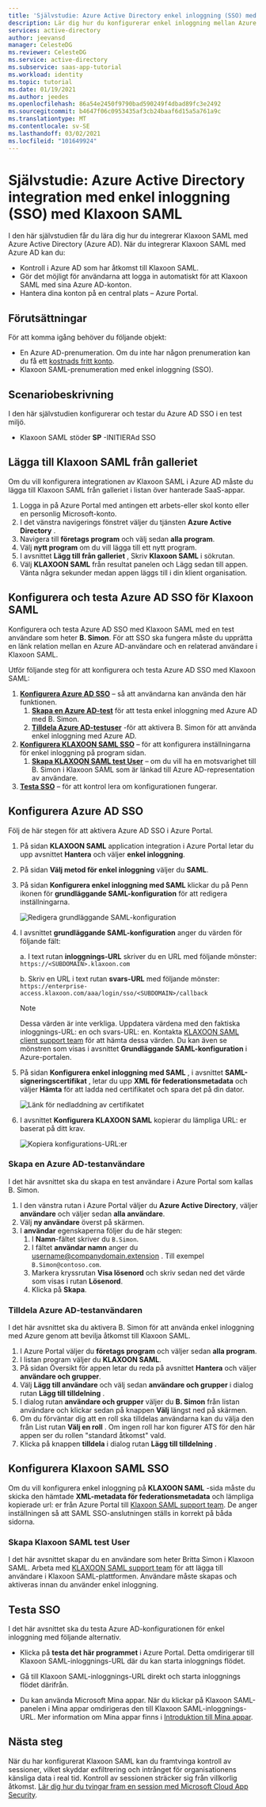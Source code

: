 ```yaml
---
title: 'Självstudie: Azure Active Directory enkel inloggning (SSO) med SAML-integrering med Klaxoon | Microsoft Docs'
description: Lär dig hur du konfigurerar enkel inloggning mellan Azure Active Directory och Klaxoon SAML.
services: active-directory
author: jeevansd
manager: CelesteDG
ms.reviewer: CelesteDG
ms.service: active-directory
ms.subservice: saas-app-tutorial
ms.workload: identity
ms.topic: tutorial
ms.date: 01/19/2021
ms.author: jeedes
ms.openlocfilehash: 86a54e2450f9790bad590249f4dbad89fc3e2492
ms.sourcegitcommit: b4647f06c0953435af3cb24baaf6d15a5a761a9c
ms.translationtype: MT
ms.contentlocale: sv-SE
ms.lasthandoff: 03/02/2021
ms.locfileid: "101649924"
---
```

# <a name="tutorial-azure-active-directory-single-sign-on-sso-integration-with-klaxoon-saml"></a>Självstudie: Azure Active Directory integration med enkel inloggning (SSO) med Klaxoon SAML

I den här självstudien får du lära dig hur du integrerar Klaxoon SAML med Azure Active Directory (Azure AD). När du integrerar Klaxoon SAML med Azure AD kan du:

* Kontroll i Azure AD som har åtkomst till Klaxoon SAML.
* Gör det möjligt för användarna att logga in automatiskt för att Klaxoon SAML med sina Azure AD-konton.
* Hantera dina konton på en central plats – Azure Portal.

## <a name="prerequisites"></a>Förutsättningar

För att komma igång behöver du följande objekt:

* En Azure AD-prenumeration. Om du inte har någon prenumeration kan du få ett [kostnads fritt konto](https://azure.microsoft.com/free/).
* Klaxoon SAML-prenumeration med enkel inloggning (SSO).

## <a name="scenario-description"></a>Scenariobeskrivning

I den här självstudien konfigurerar och testar du Azure AD SSO i en test miljö.

* Klaxoon SAML stöder **SP** -INITIERAd SSO

## <a name="adding-klaxoon-saml-from-the-gallery"></a>Lägga till Klaxoon SAML från galleriet

Om du vill konfigurera integrationen av Klaxoon SAML i Azure AD måste du lägga till Klaxoon SAML från galleriet i listan över hanterade SaaS-appar.

1. Logga in på Azure Portal med antingen ett arbets-eller skol konto eller en personlig Microsoft-konto.
1. I det vänstra navigerings fönstret väljer du tjänsten **Azure Active Directory** .
1. Navigera till **företags program** och välj sedan **alla program**.
1. Välj **nytt program** om du vill lägga till ett nytt program.
1. I avsnittet **Lägg till från galleriet** , Skriv **Klaxoon SAML** i sökrutan.
1. Välj **KLAXOON SAML** från resultat panelen och Lägg sedan till appen. Vänta några sekunder medan appen läggs till i din klient organisation.


## <a name="configure-and-test-azure-ad-sso-for-klaxoon-saml"></a>Konfigurera och testa Azure AD SSO för Klaxoon SAML

Konfigurera och testa Azure AD SSO med Klaxoon SAML med en test användare som heter **B. Simon**. För att SSO ska fungera måste du upprätta en länk relation mellan en Azure AD-användare och en relaterad användare i Klaxoon SAML.

Utför följande steg för att konfigurera och testa Azure AD SSO med Klaxoon SAML:

1. **[Konfigurera Azure AD SSO](#configure-azure-ad-sso)** – så att användarna kan använda den här funktionen.
    1. **[Skapa en Azure AD-test](#create-an-azure-ad-test-user)** för att testa enkel inloggning med Azure AD med B. Simon.
    1. **[Tilldela Azure AD-testuser](#assign-the-azure-ad-test-user)** -för att aktivera B. Simon för att använda enkel inloggning med Azure AD.
1. **[Konfigurera KLAXOON SAML SSO](#configure-klaxoon-saml-sso)** – för att konfigurera inställningarna för enkel inloggning på program sidan.
    1. **[Skapa KLAXOON SAML test User](#create-klaxoon-saml-test-user)** – om du vill ha en motsvarighet till B. Simon i Klaxoon SAML som är länkad till Azure AD-representation av användare.
1. **[Testa SSO](#test-sso)** – för att kontrol lera om konfigurationen fungerar.

## <a name="configure-azure-ad-sso"></a>Konfigurera Azure AD SSO

Följ de här stegen för att aktivera Azure AD SSO i Azure Portal.

1. På sidan **KLAXOON SAML** application integration i Azure Portal letar du upp avsnittet **Hantera** och väljer **enkel inloggning**.
1. På sidan **Välj metod för enkel inloggning** väljer du **SAML**.
1. På sidan **Konfigurera enkel inloggning med SAML** klickar du på Penn ikonen för **grundläggande SAML-konfiguration** för att redigera inställningarna.

   ![Redigera grundläggande SAML-konfiguration](common/edit-urls.png)

1. I avsnittet **grundläggande SAML-konfiguration** anger du värden för följande fält:

    a. I text rutan **inloggnings-URL** skriver du en URL med följande mönster: `https://<SUBDOMAIN>.klaxoon.com`
    
    b. Skriv en URL i text rutan **svars-URL** med följande mönster: `https://enterprise-access.klaxoon.com/aaa/login/sso/<SUBDOMAIN>/callback`

    > [!Note]
    > Dessa värden är inte verkliga. Uppdatera värdena med den faktiska inloggnings-URL: en och svars-URL: en. Kontakta [KLAXOON SAML client support team](mailto:help@klaxoon.com) för att hämta dessa värden. Du kan även se mönstren som visas i avsnittet **Grundläggande SAML-konfiguration** i Azure-portalen.

1. På sidan **Konfigurera enkel inloggning med SAML** , i avsnittet **SAML-signeringscertifikat** , letar du upp **XML för federationsmetadata** och väljer **Hämta** för att ladda ned certifikatet och spara det på din dator.

    ![Länk för nedladdning av certifikatet](common/metadataxml.png)

1. I avsnittet **Konfigurera KLAXOON SAML** kopierar du lämpliga URL: er baserat på ditt krav.

    ![Kopiera konfigurations-URL:er](common/copy-configuration-urls.png)

### <a name="create-an-azure-ad-test-user"></a>Skapa en Azure AD-testanvändare

I det här avsnittet ska du skapa en test användare i Azure Portal som kallas B. Simon.

1. I den vänstra rutan i Azure Portal väljer du **Azure Active Directory**, väljer **användare** och väljer sedan **alla användare**.
1. Välj **ny användare** överst på skärmen.
1. I **användar** egenskaperna följer du de här stegen:
   1. I **Namn**-fältet skriver du `B.Simon`.  
   1. I fältet **användar namn** anger du username@companydomain.extension . Till exempel `B.Simon@contoso.com`.
   1. Markera kryssrutan **Visa lösenord** och skriv sedan ned det värde som visas i rutan **Lösenord**.
   1. Klicka på **Skapa**.

### <a name="assign-the-azure-ad-test-user"></a>Tilldela Azure AD-testanvändaren

I det här avsnittet ska du aktivera B. Simon för att använda enkel inloggning med Azure genom att bevilja åtkomst till Klaxoon SAML.

1. I Azure Portal väljer du **företags program** och väljer sedan **alla program**.
1. I listan program väljer du **KLAXOON SAML**.
1. På sidan Översikt för appen letar du reda på avsnittet **Hantera** och väljer **användare och grupper**.
1. Välj **Lägg till användare** och välj sedan **användare och grupper** i dialog rutan **Lägg till tilldelning** .
1. I dialog rutan **användare och grupper** väljer du **B. Simon** från listan användare och klickar sedan på knappen **Välj** längst ned på skärmen.
1. Om du förväntar dig att en roll ska tilldelas användarna kan du välja den från List rutan **Välj en roll** . Om ingen roll har kon figurer ATS för den här appen ser du rollen "standard åtkomst" vald.
1. Klicka på knappen **tilldela** i dialog rutan **Lägg till tilldelning** .

## <a name="configure-klaxoon-saml-sso"></a>Konfigurera Klaxoon SAML SSO

Om du vill konfigurera enkel inloggning på **KLAXOON SAML** -sida måste du skicka den hämtade **XML-metadata för federationsmetadata** och lämpliga kopierade url: er från Azure Portal till [Klaxoon SAML support team](mailto:help@klaxoon.com). De anger inställningen så att SAML SSO-anslutningen ställs in korrekt på båda sidorna.

### <a name="create-klaxoon-saml-test-user"></a>Skapa Klaxoon SAML test User

I det här avsnittet skapar du en användare som heter Britta Simon i Klaxoon SAML. Arbeta med [KLAXOON SAML support team](mailto:help@klaxoon.com) för att lägga till användare i Klaxoon SAML-plattformen. Användare måste skapas och aktiveras innan du använder enkel inloggning.

## <a name="test-sso"></a>Testa SSO 

I det här avsnittet ska du testa Azure AD-konfigurationen för enkel inloggning med följande alternativ. 

* Klicka på **testa det här programmet** i Azure Portal. Detta omdirigerar till Klaxoon SAML-inloggnings-URL där du kan starta inloggnings flödet. 

* Gå till Klaxoon SAML-inloggnings-URL direkt och starta inloggnings flödet därifrån.

* Du kan använda Microsoft Mina appar. När du klickar på Klaxoon SAML-panelen i Mina appar omdirigeras den till Klaxoon SAML-inloggnings-URL. Mer information om Mina appar finns i [Introduktion till Mina appar](../user-help/my-apps-portal-end-user-access.md).


## <a name="next-steps"></a>Nästa steg

När du har konfigurerat Klaxoon SAML kan du framtvinga kontroll av sessioner, vilket skyddar exfiltrering och intrånget för organisationens känsliga data i real tid. Kontroll av sessionen sträcker sig från villkorlig åtkomst. [Lär dig hur du tvingar fram en session med Microsoft Cloud App Security](/cloud-app-security/proxy-deployment-any-app).